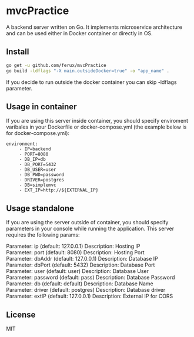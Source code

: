 # mvcPractice

A backend server written on Go. It implements microservice architecture and can be used either in Docker container or directly in OS.

## Install
```bash
go get -u github.com/ferux/mvcPractice
go build -ldflags "-X main.outsideDocker=true" -o "app_name" .
```
If you decide to run outside the docker container you can skip -ldflags parameter.  

## Usage in container

If you are using this server inside container, you should specify enviroment varibales in your Dockerfile or docker-compose.yml (the example below is for docker-compose.yml):  
```docker-compose
environment: 
     - IP=backend 
     - PORT=8080 
     - DB_IP=db 
     - DB_PORT=5432 
     - DB_USER=user
     - DB_PWD=password 
     - DRIVER=postgres 
     - DB=simplemvc
     - EXT_IP=http://${EXTERNAL_IP}
```

## Usage standalone

If you are using the server outside of container, you should specify parameters in your console while running the application.
This server requires the following params:  

Parameter: ip (default: 127.0.0.1) Description: Hosting IP  
Parameter: port (default: 8080) Description: Hosting Port  
Parameter: dbAddr (default: 127.0.0.1) Description: Database IP  
Parameter: dbPort (default: 5432) Description: Database Port  
Parameter: user (default: user) Description: Database User  
Parameter: password (default: pass) Description: Database Password  
Parameter: db (default: default) Description: Database Name  
Parameter: driver (default: postgres) Description: Database driver  
Parameter: extIP (default: 127.0.0.1) Description: External IP for CORS

## License

MIT